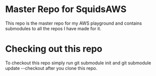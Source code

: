 # Master Repo for SquidsAWS
This repo is the master repo for my AWS playground and contains submodules to all the repos I have made for it.

# Checking out this repo
To checkout this repo simply run git submodule init and git submodule update --checkout after you clone this repo.
